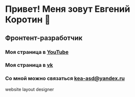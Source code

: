 # Привет! Меня зовут Евгений Коротин 👋
## Фронтент-разработчик
### Моя страница в [YouTube](https://www.youtube.com/playlist?list=PLVAYb8Ud2PjoYMAIx7OTPTnXyNA7R9boc)
### Моя страница в [vk](https://vk.com/id248069872)
### Со мной можно связаться **kea-asd@yandex.ru**

website layout designer
